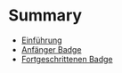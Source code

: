 # Summary

* [Einführung](README.md)
* [Anfänger Badge](beginner.md)
* [Fortgeschrittenen Badge](intermediate.md)




